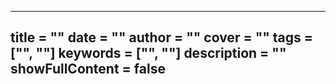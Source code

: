 ---
title = ""
date = ""
author = ""
cover = ""
tags = ["", ""]
keywords = ["", ""]
description = ""
showFullContent = false
---